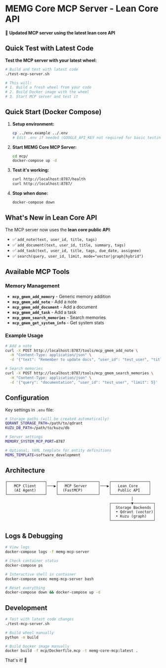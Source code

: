 # MEMG Core MCP Server - Lean Core API

🚀 **Updated MCP server using the latest lean core API**

## Quick Test with Latest Code

**Test the MCP server with your latest wheel:**
```bash
# Build and test with latest code
./test-mcp-server.sh

# This will:
# 1. Build a fresh wheel from your code
# 2. Build Docker image with the wheel
# 3. Start MCP server and test it
```

## Quick Start (Docker Compose)

1. **Setup environment:**
   ```bash
   cp ../env.example ../.env
   # Edit .env if needed (GOOGLE_API_KEY not required for basic testing)
   ```

2. **Start MEMG Core MCP Server:**
   ```bash
   cd mcp/
   docker-compose up -d
   ```

3. **Test it's working:**
   ```bash
   curl http://localhost:8787/health
   curl http://localhost:8787/
   ```

4. **Stop when done:**
   ```bash
   docker-compose down
   ```

## What's New in Lean Core API

The MCP server now uses the **lean core public API**:
- ✅ `add_note(text, user_id, title, tags)`
- ✅ `add_document(text, user_id, title, summary, tags)`
- ✅ `add_task(text, user_id, title, tags, due_date, assignee)`
- ✅ `search(query, user_id, limit, mode="vector|graph|hybrid")`

## Available MCP Tools

### Memory Management
- **`mcp_gmem_add_memory`** - Generic memory addition
- **`mcp_gmem_add_note`** - Add a note
- **`mcp_gmem_add_document`** - Add a document
- **`mcp_gmem_add_task`** - Add a task
- **`mcp_gmem_search_memories`** - Search memories
- **`mcp_gmem_get_system_info`** - Get system stats

### Example Usage
```bash
# Add a note
curl -X POST http://localhost:8787/tools/mcp_gmem_add_note \
  -H "Content-Type: application/json" \
  -d '{"text": "Remember to update docs", "user_id": "test_user", "title": "Documentation Task"}'

# Search memories
curl -X POST http://localhost:8787/tools/mcp_gmem_search_memories \
  -H "Content-Type: application/json" \
  -d '{"query": "documentation", "user_id": "test_user", "limit": 5}'
```

## Configuration

Key settings in `.env` file:
```bash
# Storage paths (will be created automatically)
QDRANT_STORAGE_PATH=/path/to/qdrant
KUZU_DB_PATH=/path/to/kuzu/db

# Server settings
MEMORY_SYSTEM_MCP_PORT=8787

# Optional: YAML template for entity definitions
MEMG_TEMPLATE=software_development
```

## Architecture

```
┌─────────────────┐    ┌──────────────────┐    ┌─────────────────┐
│   MCP Client    │───▶│   MCP Server     │───▶│   Lean Core     │
│   (AI Agent)    │    │  (FastMCP)       │    │   Public API    │
└─────────────────┘    └──────────────────┘    └─────────────────┘
                                                         │
                                               ┌─────────▼─────────┐
                                               │  Storage Backends │
                                               │  • Qdrant (vector)│
                                               │  • Kuzu (graph)   │
                                               └───────────────────┘
```

## Logs & Debugging

```bash
# View logs
docker-compose logs -f memg-mcp-server

# Check container status
docker-compose ps

# Interactive shell in container
docker-compose exec memg-mcp-server bash

# Reset everything
docker-compose down && docker-compose up -d
```

## Development

```bash
# Test with latest code changes
./test-mcp-server.sh

# Build wheel manually
python -m build

# Build Docker image manually
docker build -f mcp/Dockerfile.mcp -t memg-core-mcp:latest .
```

That's it! 🎉
